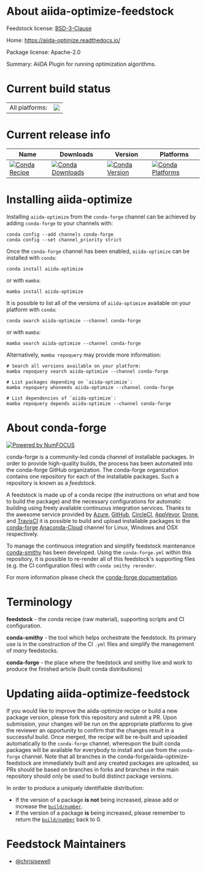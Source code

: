 About aiida-optimize-feedstock
==============================

Feedstock license: [BSD-3-Clause](https://github.com/conda-forge/aiida-optimize-feedstock/blob/main/LICENSE.txt)

Home: https://aiida-optimize.readthedocs.io/

Package license: Apache-2.0

Summary: AiiDA Plugin for running optimization algorithms.

Current build status
====================


<table><tr><td>All platforms:</td>
    <td>
      <a href="https://dev.azure.com/conda-forge/feedstock-builds/_build/latest?definitionId=19013&branchName=main">
        <img src="https://dev.azure.com/conda-forge/feedstock-builds/_apis/build/status/aiida-optimize-feedstock?branchName=main">
      </a>
    </td>
  </tr>
</table>

Current release info
====================

| Name | Downloads | Version | Platforms |
| --- | --- | --- | --- |
| [![Conda Recipe](https://img.shields.io/badge/recipe-aiida--optimize-green.svg)](https://anaconda.org/conda-forge/aiida-optimize) | [![Conda Downloads](https://img.shields.io/conda/dn/conda-forge/aiida-optimize.svg)](https://anaconda.org/conda-forge/aiida-optimize) | [![Conda Version](https://img.shields.io/conda/vn/conda-forge/aiida-optimize.svg)](https://anaconda.org/conda-forge/aiida-optimize) | [![Conda Platforms](https://img.shields.io/conda/pn/conda-forge/aiida-optimize.svg)](https://anaconda.org/conda-forge/aiida-optimize) |

Installing aiida-optimize
=========================

Installing `aiida-optimize` from the `conda-forge` channel can be achieved by adding `conda-forge` to your channels with:

```
conda config --add channels conda-forge
conda config --set channel_priority strict
```

Once the `conda-forge` channel has been enabled, `aiida-optimize` can be installed with `conda`:

```
conda install aiida-optimize
```

or with `mamba`:

```
mamba install aiida-optimize
```

It is possible to list all of the versions of `aiida-optimize` available on your platform with `conda`:

```
conda search aiida-optimize --channel conda-forge
```

or with `mamba`:

```
mamba search aiida-optimize --channel conda-forge
```

Alternatively, `mamba repoquery` may provide more information:

```
# Search all versions available on your platform:
mamba repoquery search aiida-optimize --channel conda-forge

# List packages depending on `aiida-optimize`:
mamba repoquery whoneeds aiida-optimize --channel conda-forge

# List dependencies of `aiida-optimize`:
mamba repoquery depends aiida-optimize --channel conda-forge
```


About conda-forge
=================

[![Powered by
NumFOCUS](https://img.shields.io/badge/powered%20by-NumFOCUS-orange.svg?style=flat&colorA=E1523D&colorB=007D8A)](https://numfocus.org)

conda-forge is a community-led conda channel of installable packages.
In order to provide high-quality builds, the process has been automated into the
conda-forge GitHub organization. The conda-forge organization contains one repository
for each of the installable packages. Such a repository is known as a *feedstock*.

A feedstock is made up of a conda recipe (the instructions on what and how to build
the package) and the necessary configurations for automatic building using freely
available continuous integration services. Thanks to the awesome service provided by
[Azure](https://azure.microsoft.com/en-us/services/devops/), [GitHub](https://github.com/),
[CircleCI](https://circleci.com/), [AppVeyor](https://www.appveyor.com/),
[Drone](https://cloud.drone.io/welcome), and [TravisCI](https://travis-ci.com/)
it is possible to build and upload installable packages to the
[conda-forge](https://anaconda.org/conda-forge) [Anaconda-Cloud](https://anaconda.org/)
channel for Linux, Windows and OSX respectively.

To manage the continuous integration and simplify feedstock maintenance
[conda-smithy](https://github.com/conda-forge/conda-smithy) has been developed.
Using the ``conda-forge.yml`` within this repository, it is possible to re-render all of
this feedstock's supporting files (e.g. the CI configuration files) with ``conda smithy rerender``.

For more information please check the [conda-forge documentation](https://conda-forge.org/docs/).

Terminology
===========

**feedstock** - the conda recipe (raw material), supporting scripts and CI configuration.

**conda-smithy** - the tool which helps orchestrate the feedstock.
                   Its primary use is in the construction of the CI ``.yml`` files
                   and simplify the management of *many* feedstocks.

**conda-forge** - the place where the feedstock and smithy live and work to
                  produce the finished article (built conda distributions)


Updating aiida-optimize-feedstock
=================================

If you would like to improve the aiida-optimize recipe or build a new
package version, please fork this repository and submit a PR. Upon submission,
your changes will be run on the appropriate platforms to give the reviewer an
opportunity to confirm that the changes result in a successful build. Once
merged, the recipe will be re-built and uploaded automatically to the
`conda-forge` channel, whereupon the built conda packages will be available for
everybody to install and use from the `conda-forge` channel.
Note that all branches in the conda-forge/aiida-optimize-feedstock are
immediately built and any created packages are uploaded, so PRs should be based
on branches in forks and branches in the main repository should only be used to
build distinct package versions.

In order to produce a uniquely identifiable distribution:
 * If the version of a package **is not** being increased, please add or increase
   the [``build/number``](https://docs.conda.io/projects/conda-build/en/latest/resources/define-metadata.html#build-number-and-string).
 * If the version of a package **is** being increased, please remember to return
   the [``build/number``](https://docs.conda.io/projects/conda-build/en/latest/resources/define-metadata.html#build-number-and-string)
   back to 0.

Feedstock Maintainers
=====================

* [@chrisjsewell](https://github.com/chrisjsewell/)

